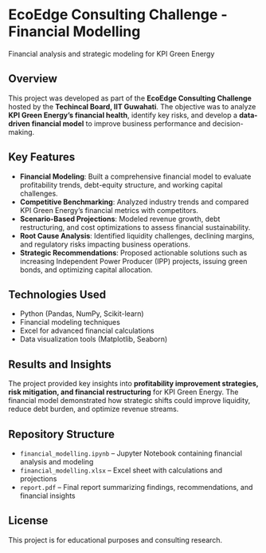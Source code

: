# **EcoEdge Consulting Challenge - Financial Modelling**  
Financial analysis and strategic modeling for KPI Green Energy  

## **Overview**  
This project was developed as part of the **EcoEdge Consulting Challenge** hosted by the **Techincal Board, IIT Guwahati**. The objective was to analyze **KPI Green Energy’s financial health**, identify key risks, and develop a **data-driven financial model** to improve business performance and decision-making.  

## **Key Features**  
- **Financial Modeling**: Built a comprehensive financial model to evaluate profitability trends, debt-equity structure, and working capital challenges.  
- **Competitive Benchmarking**: Analyzed industry trends and compared KPI Green Energy’s financial metrics with competitors.  
- **Scenario-Based Projections**: Modeled revenue growth, debt restructuring, and cost optimizations to assess financial sustainability.  
- **Root Cause Analysis**: Identified liquidity challenges, declining margins, and regulatory risks impacting business operations.  
- **Strategic Recommendations**: Proposed actionable solutions such as increasing Independent Power Producer (IPP) projects, issuing green bonds, and optimizing capital allocation.  

## **Technologies Used**  
- Python (Pandas, NumPy, Scikit-learn)  
- Financial modeling techniques  
- Excel for advanced financial calculations  
- Data visualization tools (Matplotlib, Seaborn)  

## **Results and Insights**  
The project provided key insights into **profitability improvement strategies, risk mitigation, and financial restructuring** for KPI Green Energy. The financial model demonstrated how strategic shifts could improve liquidity, reduce debt burden, and optimize revenue streams.  

## **Repository Structure**  
- `financial_modelling.ipynb` – Jupyter Notebook containing financial analysis and modeling  
- `financial_modelling.xlsx` – Excel sheet with calculations and projections  
- `report.pdf` – Final report summarizing findings, recommendations, and financial insights  

## **License**  
This project is for educational purposes and consulting research.  

